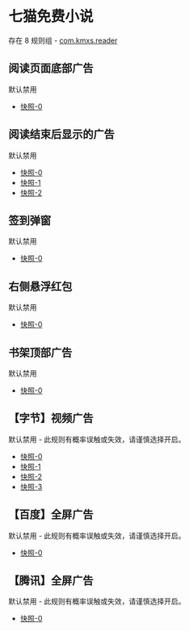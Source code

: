 # 七猫免费小说

存在 8 规则组 - [com.kmxs.reader](/src/apps/com.kmxs.reader.ts)

## 阅读页面底部广告

默认禁用

- [快照-0](https://i.gkd.li/i/12640296)

## 阅读结束后显示的广告

默认禁用

- [快照-0](https://i.gkd.li/i/12640303)
- [快照-1](https://i.gkd.li/i/13362269)
- [快照-2](https://i.gkd.li/i/13362272)

## 签到弹窗

默认禁用

- [快照-0](https://i.gkd.li/i/12640320)

## 右侧悬浮红包

默认禁用

- [快照-0](https://i.gkd.li/i/12640287)

## 书架顶部广告

默认禁用

- [快照-0](https://i.gkd.li/i/13489942)

## 【字节】视频广告

默认禁用 - 此规则有概率误触或失效，请谨慎选择开启。

- [快照-0](https://i.gkd.li/i/13459157)
- [快照-1](https://i.gkd.li/i/13459172)
- [快照-2](https://i.gkd.li/i/13459174)
- [快照-3](https://i.gkd.li/i/13459182)

## 【百度】全屏广告

默认禁用 - 此规则有概率误触或失效，请谨慎选择开启。

- [快照-0](https://i.gkd.li/i/13472957)

## 【腾讯】全屏广告

默认禁用 - 此规则有概率误触或失效，请谨慎选择开启。

- [快照-0](https://i.gkd.li/i/13472955)
